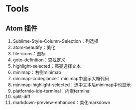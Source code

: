 # Tools

## Atom 插件
1. Sublime-Style-Column-Selection：列选择
2. atom-beautify：美化
3. file-icons：图标
4. goto-definition：查找定义
5. highlight-selected：高亮选择文本
6. minimap：右侧minimap
7. minimap-codeglance：minimap中显示大概代码
8. minimap-highlight-selected：选中文本后minimap中也显示
9. platformio-ide-terminal：内嵌terminal
10. split-diff
11. markdown-preview-enhanced：美化markdown
